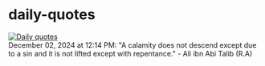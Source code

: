# daily-quotes
[![Daily quotes](https://github.com/ceepu8/daily-quotes/actions/workflows/daily-quote.yml/badge.svg)](https://github.com/ceepu8/daily-quotes/actions/workflows/daily-quote.yml)<br/>
December 02, 2024 at 12:14 PM: "A calamity does not descend except due to a sin and it is not lifted except with repentance." - Ali ibn Abi Talib (R.A)
